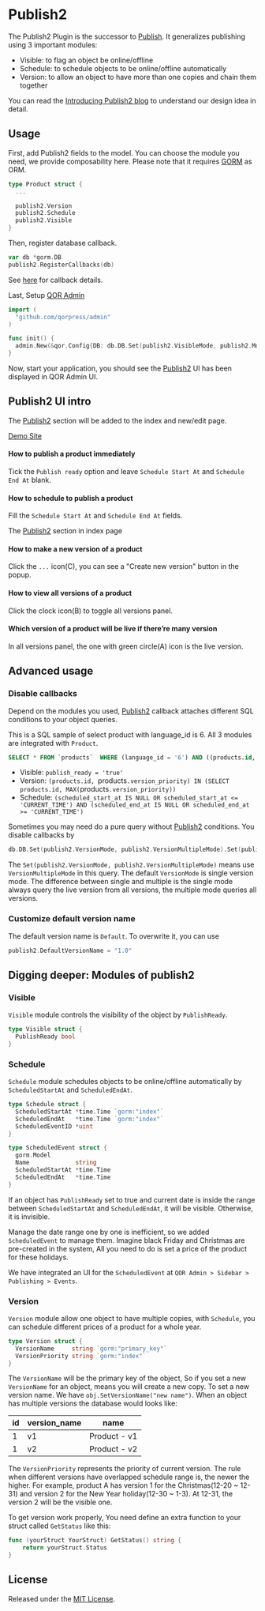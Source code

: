 # Publish2

The Publish2 Plugin is the successor to [Publish](https://github.com/qorpress/publish). It generalizes publishing using 3 important modules:

* Visible: to flag an object be online/offline
* Schedule: to schedule objects to be online/offline automatically
* Version: to allow an object to have more than one copies and chain them together

You can read the [Introducing Publish2 blog](http://getqor.com/en/blogs/article/title=introducing-publish2) to understand our design idea in detail.

## Usage

First, add Publish2 fields to the model. You can choose the module you need, we provide composability here. Please note that it requires [GORM](https://github.com/jinzhu/gorm) as ORM.

```go
type Product struct {
  ...

  publish2.Version
  publish2.Schedule
  publish2.Visible
}
```

Then, register database callback.

```go
var db *gorm.DB
publish2.RegisterCallbacks(db)
```

See [here](#disable-callbacks) for callback details.

Last, Setup [QOR Admin](http://github.com/qorpress/admin)

```go
import (
  "github.com/qorpress/admin"
)

func init() {
  admin.New(&qor.Config{DB: db.DB.Set(publish2.VisibleMode, publish2.ModeOff).Set(publish2.ScheduleMode, publish2.ModeOff)})
}
```

Now, start your application, you should see the [Publish2](https://github.com/qorpress/publish2) UI has been displayed in QOR Admin UI.

## Publish2 UI intro

The [Publish2](https://github.com/qorpress/publish2) section will be added to the index and new/edit page.

[Demo Site](http://demo.getqor.com/admin/products)

#### How to publish a product immediately
Tick the `Publish ready` option and leave `Schedule Start At` and `Schedule End At` blank.

#### How to schedule to publish a product
Fill the `Schedule Start At` and `Schedule End At` fields.

The [Publish2](https://github.com/qorpress/publish2) section in index page

#### How to make a new version of a product
Click the `...` icon(C), you can see a "Create new version" button in the popup.

#### How to view all versions of a product
Click the clock icon(B) to toggle all versions panel.

#### Which version of a product will be live if there’re many version
In all versions panel, the one with green circle(A) icon is the live version.

## Advanced usage

### <a name="disable-callbacks"></a> Disable callbacks

Depend on the modules you used, [Publish2](https://github.com/qorpress/publish2) callback attaches different SQL conditions to your object queries.

This is a SQL sample of select product with language_id is 6. All 3 modules are integrated with `Product`.

```sql
SELECT * FROM `products`  WHERE (language_id = '6') AND ((products.id, `products`.version_priority) IN (SELECT products.id, MAX(`products`.version_priority) FROM `products` WHERE (scheduled_start_at IS NULL OR scheduled_start_at <= '2017-02-13 02:04:09') AND (scheduled_end_at IS NULL OR scheduled_end_at >= '2017-02-13 02:04:09') AND publish_ready = 'true' AND deleted_at IS NULL GROUP BY products.id))) ORDER BY `products`.`id`, `products`.version_priority DESC
```

- Visible: `publish_ready = 'true'`
- Version: `(products.id, `products`.version_priority) IN (SELECT products.id, MAX(`products`.version_priority))`
- Schedule: `(scheduled_start_at IS NULL OR scheduled_start_at <= 'CURRENT_TIME') AND (scheduled_end_at IS NULL OR scheduled_end_at >= 'CURRENT_TIME')`

Sometimes you may need do a pure query without [Publish2](https://github.com/qorpress/publish2) conditions. You disable callbacks by

```go
db.DB.Set(publish2.VersionMode, publish2.VersionMultipleMode).Set(publish2.VisibleMode, publish2.ModeOff).Set(publish2.ScheduleMode, publish2.ModeOff)
```

The `Set(publish2.VersionMode, publish2.VersionMultipleMode)` means use `VersionMultipleMode` in this query. The default `VersionMode` is single version mode. The difference between single and multiple is the single mode always query the live version from all versions, the multiple mode queries all versions.

### Customize default version name

The default version name is `Default`. To overwrite it, you can use

```go
publish2.DefaultVersionName = "1.0"
```

## Digging deeper: Modules of publish2

### Visible

`Visible` module controls the visibility of the object by `PublishReady`.

```go
type Visible struct {
  PublishReady bool
}
```

### Schedule

`Schedule` module schedules objects to be online/offline automatically by `ScheduledStartAt` and `ScheduledEndAt`.

```go
type Schedule struct {
  ScheduledStartAt *time.Time `gorm:"index"`
  ScheduledEndAt   *time.Time `gorm:"index"`
  ScheduledEventID *uint
}

type ScheduledEvent struct {
  gorm.Model
  Name             string
  ScheduledStartAt *time.Time
  ScheduledEndAt   *time.Time
}
```

If an object has `PublishReady` set to true and current date is inside the range between `ScheduledStartAt` and `ScheduledEndAt`, it will be visible. Otherwise, it is invisible.

Manage the date range one by one is inefficient, so we added `ScheduledEvent` to manage them. Imagine black Friday and Christmas are pre-created in the system, All you need to do is set a price of the product for these holidays.

We have integrated an UI for the `ScheduledEvent` at `QOR Admin > Sidebar > Publishing > Events`.

### Version

`Version` module allow one object to have multiple copies, with `Schedule`, you can schedule different prices of a product for a whole year.

```go
type Version struct {
  VersionName     string `gorm:"primary_key"`
  VersionPriority string `gorm:"index"`
}
```

The `VersionName` will be the primary key of the object, So if you set a new `VersionName` for an object, means you will create a new copy. To set a new version name. We have `obj.SetVersionName("new name")`. When an object has multiple versions the database would looks like:

| id | version_name | name |
| --- | --- | --- |
| 1 | v1 | Product - v1 |
| 1 | v2 | Product - v2 |

The `VersionPriority` represents the priority of current version. The rule when different versions have overlapped schedule range is, the newer the higher. For example, product A has version 1 for the Christmas(12-20 ~ 12-31) and version 2 for the New Year holiday(12-30 ~ 1-3). At 12-31, the version 2 will be the visible one.

To get version work properly, You need define an extra function to your struct called `GetStatus` like this:

```go
func (yourStruct YourStruct) GetStatus() string {
	return yourStruct.Status
}
```

## License

Released under the [MIT License](http://opensource.org/licenses/MIT).

